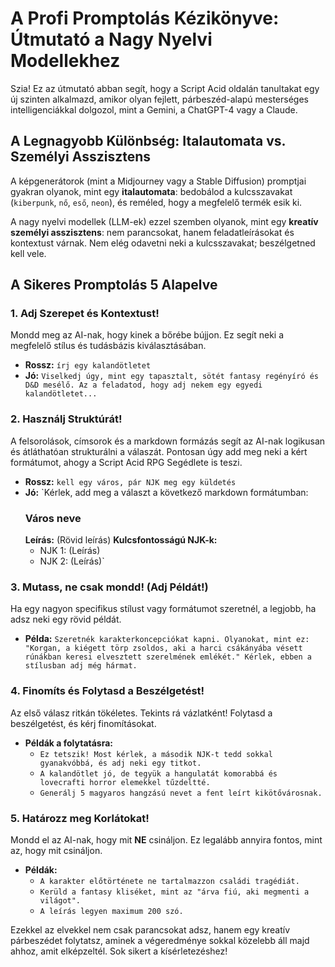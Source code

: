 # A Profi Promptolás Kézikönyve: Útmutató a Nagy Nyelvi Modellekhez

Szia! Ez az útmutató abban segít, hogy a Script Acid oldalán tanultakat egy új szinten alkalmazd, amikor olyan fejlett, párbeszéd-alapú mesterséges intelligenciákkal dolgozol, mint a Gemini, a ChatGPT-4 vagy a Claude.

## A Legnagyobb Különbség: Italautomata vs. Személyi Asszisztens

A képgenerátorok (mint a Midjourney vagy a Stable Diffusion) promptjai gyakran olyanok, mint egy **italautomata**: bedobálod a kulcsszavakat (`kiberpunk`, `nő`, `eső`, `neon`), és reméled, hogy a megfelelő termék esik ki.

A nagy nyelvi modellek (LLM-ek) ezzel szemben olyanok, mint egy **kreatív személyi asszisztens**: nem parancsokat, hanem feladatleírásokat és kontextust várnak. Nem elég odavetni neki a kulcsszavakat; beszélgetned kell vele.

## A Sikeres Promptolás 5 Alapelve

### 1. Adj Szerepet és Kontextust!
Mondd meg az AI-nak, hogy kinek a bőrébe bújjon. Ez segít neki a megfelelő stílus és tudásbázis kiválasztásában.

* **Rossz:** `írj egy kalandötletet`
* **Jó:** `Viselkedj úgy, mint egy tapasztalt, sötét fantasy regényíró és D&D mesélő. Az a feladatod, hogy adj nekem egy egyedi kalandötletet...`

### 2. Használj Struktúrát!
A felsorolások, címsorok és a markdown formázás segít az AI-nak logikusan és átláthatóan strukturálni a válaszát. Pontosan úgy add meg neki a kért formátumot, ahogy a Script Acid RPG Segédlete is teszi.

* **Rossz:** `kell egy város, pár NJK meg egy küldetés`
* **Jó:** `Kérlek, add meg a választ a következő markdown formátumban:
    ### Város neve
    **Leírás:** (Rövid leírás)
    **Kulcsfontosságú NJK-k:**
    - NJK 1: (Leírás)
    - NJK 2: (Leírás)`

### 3. Mutass, ne csak mondd! (Adj Példát!)
Ha egy nagyon specifikus stílust vagy formátumot szeretnél, a legjobb, ha adsz neki egy rövid példát.

* **Példa:** `Szeretnék karakterkoncepciókat kapni. Olyanokat, mint ez: "Korgan, a kiégett törp zsoldos, aki a harci csákányába vésett rúnákban keresi elvesztett szerelmének emlékét." Kérlek, ebben a stílusban adj még hármat.`

### 4. Finomíts és Folytasd a Beszélgetést!
Az első válasz ritkán tökéletes. Tekints rá vázlatként! Folytasd a beszélgetést, és kérj finomításokat.

* **Példák a folytatásra:**
    * `Ez tetszik! Most kérlek, a második NJK-t tedd sokkal gyanakvóbbá, és adj neki egy titkot.`
    * `A kalandötlet jó, de tegyük a hangulatát komorabbá és lovecrafti horror elemekkel tűzdeltté.`
    * `Generálj 5 magyaros hangzású nevet a fent leírt kikötővárosnak.`

### 5. Határozz meg Korlátokat!
Mondd el az AI-nak, hogy mit **NE** csináljon. Ez legalább annyira fontos, mint az, hogy mit csináljon.

* **Példák:**
    * `A karakter előtörténete ne tartalmazzon családi tragédiát.`
    * `Kerüld a fantasy kliséket, mint az "árva fiú, aki megmenti a világot".`
    * `A leírás legyen maximum 200 szó.`

Ezekkel az elvekkel nem csak parancsokat adsz, hanem egy kreatív párbeszédet folytatsz, aminek a végeredménye sokkal közelebb áll majd ahhoz, amit elképzeltél. Sok sikert a kísérletezéshez!